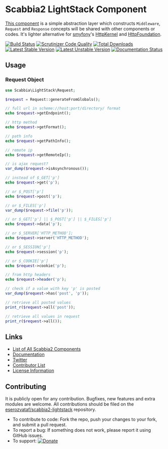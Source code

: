 # Scabbia2 LightStack Component

[This component](https://github.com/eserozvataf/scabbia2-lightstack) is a simple abstraction layer which constructs `Middleware`, `Request` and `Response` concepts will be shared with other components or codes. It's lighter alternative for [smyfony](http://symfony.com/)'s [HttpKernel](https://github.com/symfony/HttpKernel) and [HttpFoundation](https://github.com/symfony/HttpFoundation).

[![Build Status](https://travis-ci.org/eserozvataf/scabbia2-lightstack.png?branch=master)](https://travis-ci.org/eserozvataf/scabbia2-lightstack)
[![Scrutinizer Code Quality](https://scrutinizer-ci.com/g/eserozvataf/scabbia2-lightstack/badges/quality-score.png?b=master)](https://scrutinizer-ci.com/g/eserozvataf/scabbia2-lightstack/?branch=master)
[![Total Downloads](https://poser.pugx.org/eserozvataf/scabbia2-lightstack/downloads.png)](https://packagist.org/packages/eserozvataf/scabbia2-lightstack)
[![Latest Stable Version](https://poser.pugx.org/eserozvataf/scabbia2-lightstack/v/stable)](https://packagist.org/packages/eserozvataf/scabbia2-lightstack)
[![Latest Unstable Version](https://poser.pugx.org/eserozvataf/scabbia2-lightstack/v/unstable)](https://packagist.org/packages/eserozvataf/scabbia2-lightstack)
[![Documentation Status](https://readthedocs.org/projects/scabbia2-documentation/badge/?version=latest)](https://readthedocs.org/projects/scabbia2-documentation)

## Usage

### Request Object

```php
use Scabbia\LightStack\Request;

$request = Request::generateFromGlobals();

// full url in scheme://host:port/directory/ format
echo $request->getEndpoint();

// http method
echo $request->getFormat();

// path info
echo $request->getPathInfo();

// remote ip
echo $request->getRemoteIp();

// is ajax request?
var_dump($request->isAsynchronous());

// instead of $_GET['p']
echo $request->get('p');

// or $_POST['p']
echo $request->post('p');

// or $_FILES['p']
var_dump($request->file('p'));

// or $_GET['p'] || $_POST['p'] || $_FILES['p']
echo $request->data('p');

// or $_SERVER['HTTP_METHOD'];
echo $request->server('HTTP_METHOD');

// or $_SESSION['p']
echo $request->session('p');

// or $_COOKIE['p']
echo $request->cookie('p');

// from http headers
echo $request->header('p');

// check if a value with key 'p' is posted
var_dump($request->has('post', 'p'));

// retrieve all posted values
print_r($request->all('post'));

// retrieve all values in request
print_r($request->all());
```

## Links
- [List of All Scabbia2 Components](https://github.com/eserozvataf/scabbia2)
- [Documentation](https://readthedocs.org/projects/scabbia2-documentation)
- [Twitter](https://twitter.com/eserozvataf)
- [Contributor List](contributors.md)
- [License Information](LICENSE)


## Contributing
It is publicly open for any contribution. Bugfixes, new features and extra modules are welcome. All contributions should be filed on the [eserozvataf/scabbia2-lightstack](https://github.com/eserozvataf/scabbia2-lightstack) repository.

* To contribute to code: Fork the repo, push your changes to your fork, and submit a pull request.
* To report a bug: If something does not work, please report it using GitHub issues.
* To support: [![Donate](https://img.shields.io/gratipay/eserozvataf.svg)](https://gratipay.com/eserozvataf/)
